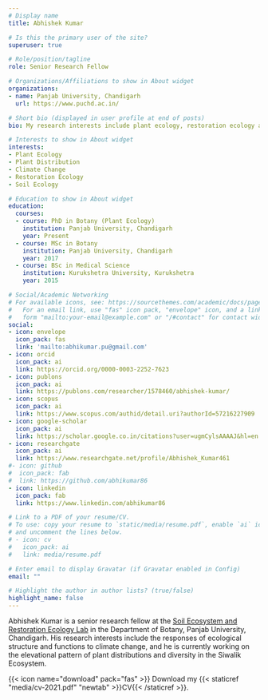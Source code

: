 ```yaml
---
# Display name
title: Abhishek Kumar

# Is this the primary user of the site?
superuser: true

# Role/position/tagline
role: Senior Research Fellow

# Organizations/Affiliations to show in About widget
organizations:
- name: Panjab University, Chandigarh
  url: https://www.puchd.ac.in/

# Short bio (displayed in user profile at end of posts)
bio: My research interests include plant ecology, restoration ecology and soil ecology.

# Interests to show in About widget
interests:
- Plant Ecology
- Plant Distribution
- Climate Change
- Restoration Ecology
- Soil Ecology

# Education to show in About widget
education:
  courses:
  - course: PhD in Botany (Plant Ecology)
    institution: Panjab University, Chandigarh
    year: Present
  - course: MSc in Botany
    institution: Panjab University, Chandigarh
    year: 2017
  - course: BSc in Medical Science
    institution: Kurukshetra University, Kurukshetra
    year: 2015

# Social/Academic Networking
# For available icons, see: https://sourcethemes.com/academic/docs/page-builder/#icons
#   For an email link, use "fas" icon pack, "envelope" icon, and a link in the
#   form "mailto:your-email@example.com" or "/#contact" for contact widget.
social:
- icon: envelope
  icon_pack: fas
  link: 'mailto:abhikumar.pu@gmail.com'
- icon: orcid
  icon_pack: ai
  link: https://orcid.org/0000-0003-2252-7623
- icon: publons
  icon_pack: ai
  link: https://publons.com/researcher/1578460/abhishek-kumar/ 
- icon: scopus
  icon_pack: ai
  link: https://www.scopus.com/authid/detail.uri?authorId=57216227909
- icon: google-scholar
  icon_pack: ai
  link: https://scholar.google.co.in/citations?user=ugmCylsAAAAJ&hl=en
- icon: researchgate
  icon_pack: ai
  link: https://www.researchgate.net/profile/Abhishek_Kumar461
#- icon: github
#  icon_pack: fab
#  link: https://github.com/abhikumar86
- icon: linkedin
  icon_pack: fab
  link: https://www.linkedin.com/abhikumar86

# Link to a PDF of your resume/CV.
# To use: copy your resume to `static/media/resume.pdf`, enable `ai` icons in `params.toml`, 
# and uncomment the lines below.
# - icon: cv
#   icon_pack: ai
#   link: media/resume.pdf

# Enter email to display Gravatar (if Gravatar enabled in Config)
email: ""

# Highlight the author in author lists? (true/false)
highlight_name: false
---
```


Abhishek Kumar is a senior research fellow at the [Soil Ecosystem and Restoration Ecology Lab](https://searel.netlify.app/) in the Department of Botany, Panjab University, Chandigarh. His research interests include the responses of ecological structure and functions to climate change, and he is currently working on the elevational pattern of plant distributions and diversity in the Siwalik Ecosystem.

{{< icon name="download" pack="fas" >}} Download my {{< staticref "media/cv-2021.pdf" "newtab" >}}CV{{< /staticref >}}.
